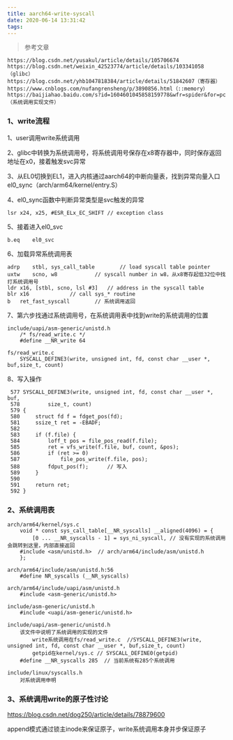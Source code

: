 ```yaml
---
title: aarch64-write-syscall
date: 2020-06-14 13:31:42
tags:
---
```


> 参考文章
```
https://blog.csdn.net/yusakul/article/details/105706674
https://blog.csdn.net/weixin_42523774/article/details/103341058（glibc）
https://blog.csdn.net/yhb1047818384/article/details/51842607（寄存器）
https://www.cnblogs.com/nufangrensheng/p/3890856.html（::memory）
https://baijiahao.baidu.com/s?id=1604601045858159778&wfr=spider&for=pc（系统调用实现文件）
```

### 1、write流程

1、user调用write系统调用

2、glibc中转换为系统调用号，将系统调用号保存在x8寄存器中，同时保存返回地址在x0，接着触发svc异常

3、从EL0切换到EL1，进入内核通过aarch64的中断向量表，找到异常向量入口el0_sync（arch/arm64/kernel/entry.S）

4、el0_sync函数中判断异常类型是svc触发的异常

```
lsr x24, x25, #ESR_ELx_EC_SHIFT // exception class
```

5、接着进入el0_svc

```
b.eq    el0_svc
```

6、加载异常系统调用表

```
adrp    stbl, sys_call_table        // load syscall table pointer
uxtw    scno, w8            // syscall number in w8，从x8寄存起低32位中找打系统调用号
ldr x16, [stbl, scno, lsl #3]   // address in the syscall table
blr x16             // call sys_* routine
b   ret_fast_syscall		// 系统调用返回
```

7、第六步找通过系统调用号，在系统调用表中找到write的系统调用的位置

```
include/uapi/asm-generic/unistd.h	
    /* fs/read_write.c */
    #define __NR_write 64

fs/read_write.c
	SYSCALL_DEFINE3(write, unsigned int, fd, const char __user *, buf,size_t, count)
```

8、写入操作

```
 577 SYSCALL_DEFINE3(write, unsigned int, fd, const char __user *, buf,
 578         size_t, count)
 579 {
 580     struct fd f = fdget_pos(fd);
 581     ssize_t ret = -EBADF;
 582 
 583     if (f.file) {
 584         loff_t pos = file_pos_read(f.file);
 585         ret = vfs_write(f.file, buf, count, &pos);
 586         if (ret >= 0)
 587             file_pos_write(f.file, pos);
 588         fdput_pos(f);		// 写入
 589     }
 590 
 591     return ret;
 592 }
```



### 2、系统调用表

```
arch/arm64/kernel/sys.c
    void * const sys_call_table[__NR_syscalls] __aligned(4096) = {
    	[0 ... __NR_syscalls - 1] = sys_ni_syscall,	// 没有实现的系统调用会跳转到这里，内部直接返回
    #include <asm/unistd.h>	 // arch/arm64/include/asm/unistd.h
    };

arch/arm64/include/asm/unistd.h:56
	#define NR_syscalls (__NR_syscalls)
	
arch/arm64/include/uapi/asm/unistd.h
	#include <asm-generic/unistd.h>

include/asm-generic/unistd.h
	#include <uapi/asm-generic/unistd.h>
	
include/uapi/asm-generic/unistd.h	
	该文件中说明了系统调用的实现的文件
		write系统调用在fs/read_write.c  //SYSCALL_DEFINE3(write, unsigned int, fd, const char __user *, buf,size_t, count)
		getpid在kernel/sys.c // SYSCALL_DEFINE0(getpid)
	#define __NR_syscalls 285  // 当前系统有285个系统调用
	
include/linux/syscalls.h
	对系统调用申明
```

### 3、系统调用write的原子性讨论

https://blog.csdn.net/dog250/article/details/78879600

append模式通过锁主inode来保证原子，write系统调用本身并步保证原子